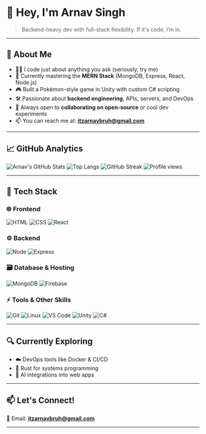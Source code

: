# 👋 Hey, I'm Arnav Singh

> Backend-heavy dev with full-stack flexibility. If it's code, I’m in.

---

## 🚀 About Me
- 👨‍💻 I code just about anything you ask (seriously, try me)
- 🌱 Currently mastering the **MERN Stack** (MongoDB, Express, React, Node.js)
- 🎮 Built a Pokémon-style game in Unity with custom C# scripting
- 🛠️ Passionate about **backend engineering**, APIs, servers, and DevOps
- 🤝 Always open to **collaborating on open-source** or cool dev experiments
- 📫 You can reach me at: **itzarnavbruh@gmail.com**

---

## 📈 GitHub Analytics

![Arnav's GitHub Stats](https://github-readme-stats.vercel.app/api?username=itzarnavbro&show_icons=true&theme=radical)
![Top Langs](https://github-readme-stats.vercel.app/api/top-langs/?username=itzarnavbro&layout=compact&theme=tokyonight)
![GitHub Streak](https://github-readme-streak-stats.herokuapp.com/?user=itzarnavbro&theme=dark)
![Profile views](https://komarev.com/ghpvc/?username=itzarnavbro&color=blueviolet)

---

## 🧰 Tech Stack

### 🌐 Frontend
![HTML](https://img.shields.io/badge/HTML5-E34F26?style=for-the-badge&logo=html5&logoColor=white)
![CSS](https://img.shields.io/badge/CSS3-1572B6?style=for-the-badge&logo=css3&logoColor=white)
![React](https://img.shields.io/badge/React-20232A?style=for-the-badge&logo=react&logoColor=61DAFB)

### ⚙️ Backend
![Node](https://img.shields.io/badge/Node.js-339933?style=for-the-badge&logo=nodedotjs&logoColor=white)
![Express](https://img.shields.io/badge/Express.js-404D59?style=for-the-badge)

### 🗃️ Database & Hosting
![MongoDB](https://img.shields.io/badge/MongoDB-4EA94B?style=for-the-badge&logo=mongodb&logoColor=white)
![Firebase](https://img.shields.io/badge/Firebase-FFCA28?style=for-the-badge&logo=firebase&logoColor=black)

### ⚡ Tools & Other Skills
![Git](https://img.shields.io/badge/Git-F05032?style=for-the-badge&logo=git&logoColor=white)
![Linux](https://img.shields.io/badge/Linux-FCC624?style=for-the-badge&logo=linux&logoColor=black)
![VS Code](https://img.shields.io/badge/VSCode-007ACC?style=for-the-badge&logo=visual-studio-code&logoColor=white)
![Unity](https://img.shields.io/badge/Unity-100000?style=for-the-badge&logo=unity&logoColor=white)
![C#](https://img.shields.io/badge/C%23-239120?style=for-the-badge&logo=c-sharp&logoColor=white)

---

## 🔍 Currently Exploring
- ☁️ DevOps tools like Docker & CI/CD
- 🦀 Rust for systems programming
- 🧠 AI integrations into web apps

---

## 📫 Let's Connect!

📧 Email: **itzarnavbruh@gmail.com**  

---

<!---
itzarnavbro/itzarnavbro is a ✨ special ✨ repository because its `README.md` appears on your GitHub profile.
You can click the Preview link to take a look at your changes.
--->
